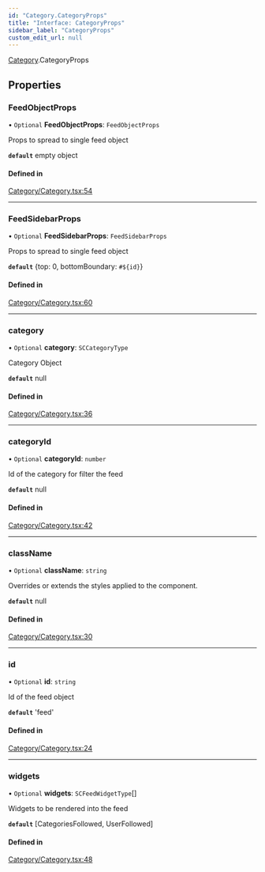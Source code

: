 ```yaml
---
id: "Category.CategoryProps"
title: "Interface: CategoryProps"
sidebar_label: "CategoryProps"
custom_edit_url: null
---
```


[Category](../modules/Category).CategoryProps

## Properties

### FeedObjectProps

• `Optional` **FeedObjectProps**: `FeedObjectProps`

Props to spread to single feed object

**`default`** empty object

#### Defined in

[Category/Category.tsx:54](https://github.com/selfcommunity/community-ui/blob/9148e4e/packages/sc-templates/src/components/Category/Category.tsx#L54)

___

### FeedSidebarProps

• `Optional` **FeedSidebarProps**: `FeedSidebarProps`

Props to spread to single feed object

**`default`** {top: 0, bottomBoundary: `#${id}`}

#### Defined in

[Category/Category.tsx:60](https://github.com/selfcommunity/community-ui/blob/9148e4e/packages/sc-templates/src/components/Category/Category.tsx#L60)

___

### category

• `Optional` **category**: `SCCategoryType`

Category Object

**`default`** null

#### Defined in

[Category/Category.tsx:36](https://github.com/selfcommunity/community-ui/blob/9148e4e/packages/sc-templates/src/components/Category/Category.tsx#L36)

___

### categoryId

• `Optional` **categoryId**: `number`

Id of the category for filter the feed

**`default`** null

#### Defined in

[Category/Category.tsx:42](https://github.com/selfcommunity/community-ui/blob/9148e4e/packages/sc-templates/src/components/Category/Category.tsx#L42)

___

### className

• `Optional` **className**: `string`

Overrides or extends the styles applied to the component.

**`default`** null

#### Defined in

[Category/Category.tsx:30](https://github.com/selfcommunity/community-ui/blob/9148e4e/packages/sc-templates/src/components/Category/Category.tsx#L30)

___

### id

• `Optional` **id**: `string`

Id of the feed object

**`default`** 'feed'

#### Defined in

[Category/Category.tsx:24](https://github.com/selfcommunity/community-ui/blob/9148e4e/packages/sc-templates/src/components/Category/Category.tsx#L24)

___

### widgets

• `Optional` **widgets**: `SCFeedWidgetType`[]

Widgets to be rendered into the feed

**`default`** [CategoriesFollowed, UserFollowed]

#### Defined in

[Category/Category.tsx:48](https://github.com/selfcommunity/community-ui/blob/9148e4e/packages/sc-templates/src/components/Category/Category.tsx#L48)
